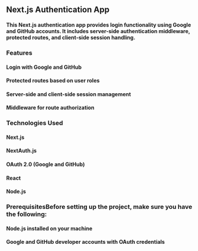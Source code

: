 ## Next.js Authentication App

#### This Next.js authentication app provides login functionality using Google and GitHub accounts. It includes server-side authentication middleware, protected routes, and client-side session handling.

### Features
#### Login with Google and GitHub
#### Protected routes based on user roles
#### Server-side and client-side session management
#### Middleware for route authorization

### Technologies Used
#### Next.js
#### NextAuth.js
#### OAuth 2.0 (Google and GitHub)
#### React
#### Node.js

### PrerequisitesBefore setting up the project, make sure you have the following:

#### Node.js installed on your machine
#### Google and GitHub developer accounts with OAuth credentials
